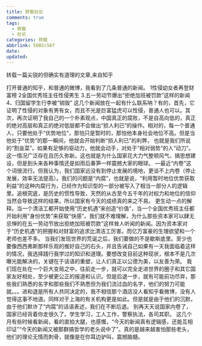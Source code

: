 ```yaml
---
title: 转载社论
comments: true
tags:
  - 转载
  - 社论
categories: 转载
abbrlink: 5002c56f
date:
updated:
---
```

转载一篇尖锐的但确实有道理的文章,来自知乎
<!--more-->
打开普通的知乎，和普通的微博，我看到了几条普通的新闻。
1性侵幼女者再登财富榜
2全国优秀班主任性侵男生
3.五一劳动节爆出“拒绝加班被罚款”这样的新闻
4、归国留学生行李被“销毁”
这几个新闻放在一起有什么联系呐？有的，首先，它证明了性侵的对象有男有女，而且不光是巨富猛虎可以性侵，普通人也可以。其次，再次证明了我自己的一个朴素观点，中国真正的腐败，不是自高向低的，真正的绝对高层和真正的绝对低层都不会做出“损人利已”的操作。相对的，每一个普通人，只要他处于“优势地位”，那怕只是暂时的，那怕他本身社会地位不高。但是当他处于“优势”的那一瞬间，他就会开始判断“损人利已”的利弊， 也就是我们所说的“割韭菜”。如果有足够的驱动力，他就会动手，对处于“相对弱势”的人“动刀”。这一情况广泛存在且历久弥新。这也就是为什么国家花大力气整顿风气，搞思想建设，但是到头来各种事情还是如雨后春笋一样震撼大家的眼球。
—最近“内卷”这个词很流行。但我认为，我们国家远没有到停止发展的境地，更谈不上内卷（停止发展，效率无法提高）。我们的问题是“内腐”，也就是说，“利用暂时地位优势获取利益”的这种内腐行为，已经作为知识型的一部分被写入了相当一部分人的逻辑里。追根究底，是历史的惯性导致，天然的从古至今五千年的对权力和地位的信仰当然会导致这样的结果。所以国家有今天的成绩真的来之不易。
更生动一点的解释。当一个清洁工都开始使用“历史机遇”来创造“价值”，当一个全国优秀班主任都开始利用“身份优势”来获取“快感”。我们就不难理解，为什么那些资本家可以肆无忌惮的在五一劳动节放出拒绝加班被罚款”这样耸人听闻的新闻。因为资本家对于“历史机遇”的把握和对财富的追求比清洁工厉害。而亿万富豪的生理欲望和一个老师也差不多。
当我们发现世界的荒诞之后，我们要做的不是歇斯底里。至少也要像西西弗斯那样乐观的推好自己的石头，并且告诫自己如果有一天我面临着这样的情况，我选择践行我学过的知识和道理。要想改变目前这种现状，根本不是几次曝光能解决的，关键在于话语的重塑，让人们真正以公德为美，以友善为荣。
我们现在处在一个巨大变局之中，往前走一步，就可以完全走进世界的圈子和其它国家友好相处，至少被更公正的报道和认识。但是后退一步，就有可能前功尽弃，那些我们熟悉的名字和那些我们不熟悉但为我们流过血的名字，他们的努力可能就。。。进和退是所有人共同决定的，我不相信那个酒店没人看知乎看微博，没有人觉得这事不地道。同样对于上海的有关机构更是如此。但是就是由于他们的沉默，由于他们默许了“内腐”的话语表述，我们在不断后退。
别再天天说国家内卷了，国家已经背着你走很久了。学生学习，工人工作，警察执法，各司其职。
这几个月有些时候看新闻，看的直拍大腿，也感慨，“今天的新闻真有逻辑感，还能互相印证”“今天的新闻又被那群搞哲学的老头说中了”。真的是越来越害怕那些老头，他们的理论无情而刺骨，就像是在你耳边驴叫，震撼脑髓。
